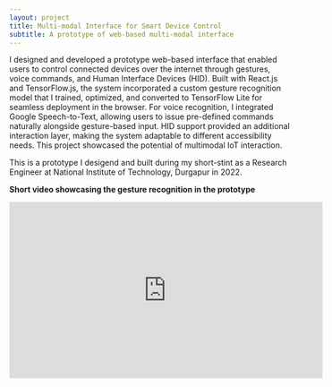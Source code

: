 ```yaml
---
layout: project
title: Multi-modal Interface for Smart Device Control
subtitle: A prototype of web-based multi-modal interface
---
```

I designed and developed a prototype web-based interface that enabled users to control connected devices over the internet through gestures, voice commands, and Human Interface Devices (HID). Built with React.js and TensorFlow.js, the system incorporated a custom gesture recognition model that I trained, optimized, and converted to TensorFlow Lite for seamless deployment in the browser. For voice recognition, I integrated Google Speech-to-Text, allowing users to issue pre-defined commands naturally alongside gesture-based input. HID support provided an additional interaction layer, making the system adaptable to different accessibility needs. This project showcased the potential of multimodal IoT interaction.

This is a prototype I desigend and built during my short-stint as a Research Engineer at National Institute of Technology, Durgapur in 2022. 

**Short video showcasing the gesture recognition in the prototype** <br/>
<iframe width="560" height="315" src="https://www.youtube.com/embed/AqNmbl90mAQ?si=gu07iD6daJ6WS8_D" title="YouTube video player" frameborder="0" allow="accelerometer; autoplay; clipboard-write; encrypted-media; gyroscope; picture-in-picture; web-share" referrerpolicy="strict-origin-when-cross-origin" allowfullscreen></iframe>